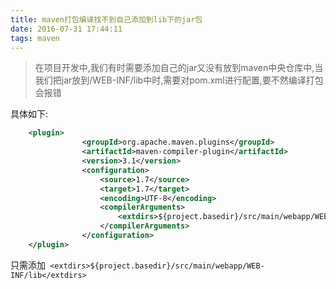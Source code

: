 ```yaml
---
title: maven打包编译找不到自己添加到lib下的jar包
date: 2016-07-31 17:44:11
tags: maven
---
```


> 在项目开发中,我们有时需要添加自己的jar又没有放到maven中央仓库中,当我们把jar放到/WEB-INF/lib中时,需要对pom.xml进行配置,要不然编译打包会报错

<!--more-->
具体如下:

```xml
    <plugin>
                <groupId>org.apache.maven.plugins</groupId>
                <artifactId>maven-compiler-plugin</artifactId>
                <version>3.1</version>
                <configuration>
                    <source>1.7</source>
                    <target>1.7</target>
                    <encoding>UTF-8</encoding>
                    <compilerArguments>
                        <extdirs>${project.basedir}/src/main/webapp/WEB-INF/lib</extdirs>
                    </compilerArguments>
                </configuration>
    </plugin>
```
只需添加` <extdirs>${project.basedir}/src/main/webapp/WEB-INF/lib</extdirs>`